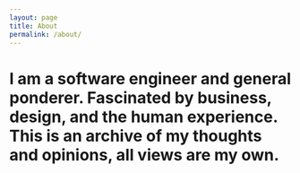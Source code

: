 ```yaml
---
layout: page
title: About
permalink: /about/
---
```


# I am a software engineer and general ponderer. Fascinated by business, design, and the human experience. This is an archive of my thoughts and opinions, all views are my own.

